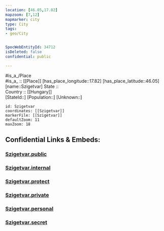 ```yaml
---
location: [46.05,17.82] 
mapzoom: [7,12] 
mapmarker: city 
type: City
tags:
- geo/City


SpocWebEntityId: 34712
isDeleted: false
confidential: public

---
```

#is_a_/Place  
#is_a_ :: [[Place]] 
[has_place_longitude::17.82] 
[has_place_latitude::46.05] 
[name::Szigetvar] 
State ::  
Country :: [[Hungary]]  
[StateId::] 
[Population::] 
[Unknown::] 


```leaflet
id: Szigetvar
coordinates: [[Szigetvar]] 
markerFile: [[Szigetvar]] 
defaultZoom: 11 
maxZoom: 18
```


## Confidential Links & Embeds: 

### [Szigetvar.public](/_public/\Earth\Continent\Europe\Europe~East\Hungary\Counties~Hungary\Baranya\CitySzigetvar.public.md) 

### [Szigetvar.internal](/_internal/\Earth\Continent\Europe\Europe~East\Hungary\Counties~Hungary\Baranya\CitySzigetvar.internal.md) 

### [Szigetvar.protect](/_protect/\Earth\Continent\Europe\Europe~East\Hungary\Counties~Hungary\Baranya\CitySzigetvar.protect.md) 

### [Szigetvar.private](/_private/\Earth\Continent\Europe\Europe~East\Hungary\Counties~Hungary\Baranya\CitySzigetvar.private.md) 

### [Szigetvar.personal](/_personal/\Earth\Continent\Europe\Europe~East\Hungary\Counties~Hungary\Baranya\CitySzigetvar.personal.md) 

### [Szigetvar.secret](/_secret/\Earth\Continent\Europe\Europe~East\Hungary\Counties~Hungary\Baranya\CitySzigetvar.secret.md)

